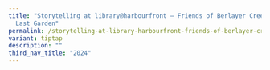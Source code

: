 ```yaml
---
title: "Storytelling at library@harbourfront – Friends of Berlayer Creek: The
  Last Garden"
permalink: /storytelling-at-library-harbourfront-friends-of-berlayer-creek-the-last-garden/
variant: tiptap
description: ""
third_nav_title: "2024"
---
```

